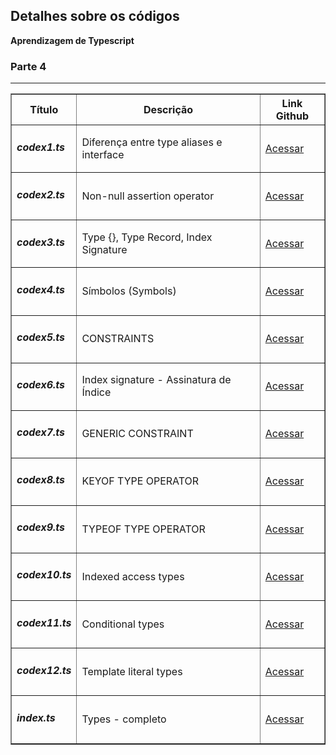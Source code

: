 <h2>Detalhes sobre os códigos</h2>

**Aprendizagem de Typescript**
>>
<h3>Parte 4</h3>
<hr>
<table border="1">
  <tr><th>Título</th><th>Descrição</th><th>Link Github</th></tr>
<tr><td><h5>codex1.ts</td> <td>Diferença entre type aliases e interface</td><td><a href="https://github.com/Xaobin/Typescript_Aprendizado/blob/main/parte4/codex1.ts">Acessar</a></td></tr>
<tr><td><h5>codex2.ts</td> <td>Non-null assertion operator </td><td><a href="https://github.com/Xaobin/Typescript_Aprendizado/blob/main/parte4/codex2.ts">Acessar</a></td></tr>

<tr><td><h5>codex3.ts</td> <td>Type {}, Type Record, Index Signature </td><td><a href="https://github.com/Xaobin/Typescript_Aprendizado/blob/main/parte4/codex3.ts">Acessar</a></td></tr>

<tr><td><h5>codex4.ts</td> <td>Símbolos (Symbols)</td><td><a href="https://github.com/Xaobin/Typescript_Aprendizado/blob/main/parte4/codex4.ts">Acessar</a></td></tr>

<tr><td><h5>codex5.ts</td> <td>CONSTRAINTS</td><td><a href="https://github.com/Xaobin/Typescript_Aprendizado/blob/main/parte4/codex5.ts">Acessar</a></td></tr>
<tr><td><h5>codex6.ts</td> <td> Index signature - Assinatura de Índice</td><td><a href="https://github.com/Xaobin/Typescript_Aprendizado/blob/main/parte4/codex6.ts">Acessar</a></td></tr>
<tr><td><h5>codex7.ts</td> <td>GENERIC CONSTRAINT</td><td><a href="https://github.com/Xaobin/Typescript_Aprendizado/blob/main/parte4/codex7.ts">Acessar</a></td></tr>
<tr><td><h5>codex8.ts</td> <td>KEYOF TYPE OPERATOR</td><td><a href="https://github.com/Xaobin/Typescript_Aprendizado/blob/main/parte4/codex8.ts">Acessar</a></td></tr>

<tr><td><h5>codex9.ts</td> <td>TYPEOF TYPE OPERATOR</td><td><a href="https://github.com/Xaobin/Typescript_Aprendizado/blob/main/parte4/codex9.ts">Acessar</a></td></tr>

<tr><td><h5>codex10.ts</td> <td>Indexed access types</td><td><a href="https://github.com/Xaobin/Typescript_Aprendizado/blob/main/parte4/codex10.ts">Acessar</a></td></tr>

<tr><td><h5>codex11.ts</td> <td>Conditional types</td><td><a href="https://github.com/Xaobin/Typescript_Aprendizado/blob/main/parte4/codex11.ts">Acessar</a></td></tr>

<tr><td><h5>codex12.ts</td> <td>Template literal types</td><td><a href="https://github.com/Xaobin/Typescript_Aprendizado/blob/main/parte4/codex12.ts">Acessar</a></td></tr>

<tr><td><h5>index.ts</td> <td>Types - completo</td><td><a href="https://github.com/matheusbattisti/curso_typescript/blob/main/7_CRIACAO_DE_TIPOS/index.ts">Acessar</a></td></tr>
</table>
 




 
 
